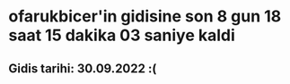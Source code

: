 # ofarukbicer'in gidisine son 8 gun 18 saat 15 dakika 03 saniye kaldi

## Gidis tarihi: 30.09.2022 :(